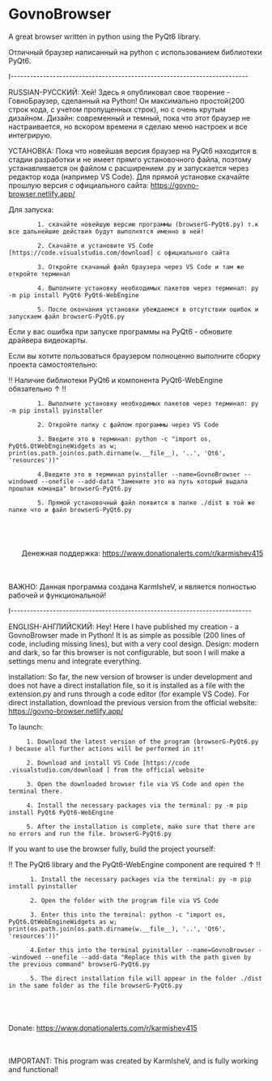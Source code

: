 # GovnoBrowser
A great browser written in python using the PyQt6 library.

Отличный браузер написанный на python с использованием библиотеки PyQt6.

I-------------------------------------------------------------------------

RUSSIAN-РУССКИЙ: Хей! Здесь я опубликовал свое творение - ГовноБраузер, сделанный на Python! Он максимально простой(200 строк кода, с учетом пропущенных строк), но с очень крутым дизайном. Дизайн: современный и темный, пока что этот браузер не настраивается, но вскором времени я сделаю меню настроек и все интегрирую.

УСТАНОВКА: Пока что новейшая версия браузер на PyQt6 находится в стадии разработки и не имеет прямго установочного файла, поэтому устанавливается он файлом с расширением .py и запускается через редактор кода (например VS Code).
Для прямой установке скачайте прошлую версия с официального сайта: https://govno-browser.netlify.app/

Для запуска: 

            1. скачайте новейшую версию программы (browserG-PyQt6.py) т.к все дальнейшие действия будут выполнятся именно в ней!
        
            2. Скачайте и установите VS Code [https://code.visualstudio.com/download] с официального сайтa
            
            3. Откройте скачаный файл браузера через VS Code и там же откройте терминал

            4. Выполните установку необходимых пакетов через терминал: py -m pip install PyQt6 PyQt6-WebEngine

            5. После окончания установки убеждаемся в отсутствии ошибок и запускаем файл browserG-PyQt6.py


Если у вас ошибка при запуске программы на PyQt6 - обновите драйвера видеокарты. 


Если вы хотите пользоваться браузером полноценно выполните сборку проекта самостоятельно:
     
‼️ Наличие библиотеки PyQt6 и компонента PyQt6-WebEngine обязательно ↑ ‼️

            1. Выполните установку необходимых пакетов через терминал: py -m pip install pyinstaller
            
            2. Откройте папку с файлом программы через VS Code
            
            3. Введите это в терминал: python -c "import os, PyQt6.QtWebEngineWidgets as w; print(os.path.join(os.path.dirname(w.__file__), '..', 'Qt6', 'resources'))"
            
            4.Введите это в терминал pyinstaller --name=GovnoBrowser --windowed --onefile --add-data "Замените это на путь который выдала прошлая команда" browserG-PyQt6.py
            
            5. Прямой установочный файл появится в папке ./dist в той же папке что и файл browserG-PyQt6.py
ㅤ            
ㅤ

ㅤㅤДенежная поддержка: https://www.donationalerts.com/r/karmishev415

ㅤ

ВАЖНО: Данная программа создана KarmIsheV, и является полностью рабочей и функциональной!

I--------------------------------------------------------------------------

ENGLISH-АНГЛИЙСКИЙ: Hey! Here I have published my creation - a GovnoBrowser made in Python! It is as simple as possible (200 lines of code, including missing lines), but with a very cool design. Design: modern and dark, so far this browser is not configurable, but soon I will make a settings menu and integrate everything.

installation: So far, the new version of browser is under development and does not have a direct installation file, so it is installed as a file with the extension.py and runs through a code editor (for example VS Code).
For direct installation, download the previous version from the official website: https://govno-browser.netlify.app/

To launch: 

         1. Download the latest version of the program (browserG-PyQt6.py ) because all further actions will be performed in it!

         2. Download and install VS Code [https://code .visualstudio.com/download ] from the official website

         3. Open the downloaded browser file via VS Code and open the terminal there.

         4. Install the necessary packages via the terminal: py -m pip install PyQt6 PyQt6-WebEngine

         5. After the installation is complete, make sure that there are no errors and run the file. browserG-PyQt6.py

If you want to use the browser fully, build the project yourself:

‼️ The PyQt6 library and the PyQt6-WebEngine component are required ↑ ‼️

          1. Install the necessary packages via the terminal: py -m pip install pyinstaller

          2. Open the folder with the program file via VS Code

          3. Enter this into the terminal: python -c "import os, PyQt6.QtWebEngineWidgets as w; print(os.path.join(os.path.dirname(w.__file__), '..', 'Qt6', 'resources'))"

          4.Enter this into the terminal pyinstaller --name=GovnoBrowser --windowed --onefile --add-data "Replace this with the path given by the previous command" browserG-PyQt6.py

          5. The direct installation file will appear in the folder ./dist in the same folder as the file browserG-PyQt6.py
ㅤ            
ㅤ

Donate: https://www.donationalerts.com/r/karmishev415

ㅤ
          

IMPORTANT: This program was created by KarmIsheV, and is fully working and functional!


